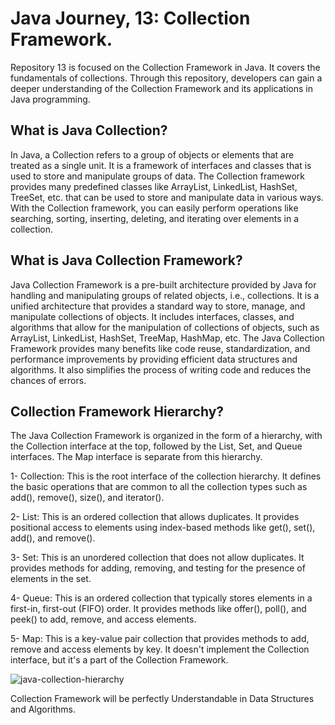 # Java Journey, 13: Collection Framework.

Repository 13 is focused on the Collection Framework in Java. It covers the fundamentals of collections. Through this repository, developers can gain a deeper understanding of the Collection Framework and its applications in Java programming.

## What is Java Collection?

In Java, a Collection refers to a group of objects or elements that are treated as a single unit. It is a framework of interfaces and classes that is used to store and manipulate groups of data. The Collection framework provides many predefined classes like ArrayList, LinkedList, HashSet, TreeSet, etc. that can be used to store and manipulate data in various ways. With the Collection framework, you can easily perform operations like searching, sorting, inserting, deleting, and iterating over elements in a collection.

## What is Java Collection Framework?

Java Collection Framework is a pre-built architecture provided by Java for handling and manipulating groups of related objects, i.e., collections. It is a unified architecture that provides a standard way to store, manage, and manipulate collections of objects. It includes interfaces, classes, and algorithms that allow for the manipulation of collections of objects, such as ArrayList, LinkedList, HashSet, TreeMap, HashMap, etc. The Java Collection Framework provides many benefits like code reuse, standardization, and performance improvements by providing efficient data structures and algorithms. It also simplifies the process of writing code and reduces the chances of errors.

## Collection Framework Hierarchy?

The Java Collection Framework is organized in the form of a hierarchy, with the Collection interface at the top, followed by the List, Set, and Queue interfaces. The Map interface is separate from this hierarchy.

1- Collection: This is the root interface of the collection hierarchy. It defines the basic operations that are common to all the collection types such as add(), remove(), size(), and iterator().

2- List: This is an ordered collection that allows duplicates. It provides positional access to elements using index-based methods like get(), set(), add(), and remove().

3- Set: This is an unordered collection that does not allow duplicates. It provides methods for adding, removing, and testing for the presence of elements in the set.

4- Queue: This is an ordered collection that typically stores elements in a first-in, first-out (FIFO) order. It provides methods like offer(), poll(), and peek() to add, remove, and access elements.

5- Map: This is a key-value pair collection that provides methods to add, remove and access elements by key. It doesn't implement the Collection interface, but it's a part of the Collection Framework.

![java-collection-hierarchy](https://user-images.githubusercontent.com/123876118/234794048-9e0f8167-b374-40d4-a593-a0f27f4948fa.png)

Collection Framework will be perfectly Understandable in Data Structures and Algorithms.

